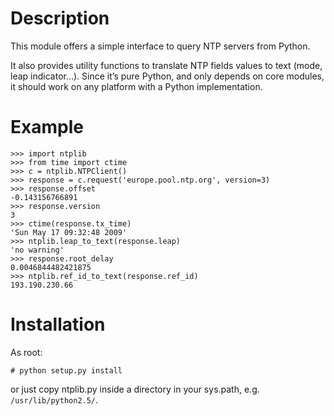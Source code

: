 # Description

This module offers a simple interface to query NTP servers from Python.

It also provides utility functions to translate NTP fields values to text
(mode, leap indicator…). Since it’s pure Python, and only depends on core
modules, it should work on any platform with a Python implementation.


# Example

```
>>> import ntplib
>>> from time import ctime
>>> c = ntplib.NTPClient()
>>> response = c.request('europe.pool.ntp.org', version=3)
>>> response.offset
-0.143156766891
>>> response.version
3
>>> ctime(response.tx_time)
'Sun May 17 09:32:48 2009'
>>> ntplib.leap_to_text(response.leap)
'no warning'
>>> response.root_delay
0.0046844482421875
>>> ntplib.ref_id_to_text(response.ref_id)
193.190.230.66
```

# Installation

As root:
```
# python setup.py install
```

or just copy ntplib.py inside a directory in your sys.path, e.g. `/usr/lib/python2.5/`.

